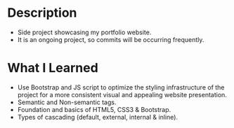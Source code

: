 # Description
* Side project showcasing my portfolio website.
* It is an ongoing project, so commits will be occurring frequently.

# What I Learned
* Use Bootstrap and JS script to optimize the styling infrastructure of the project for a more consistent visual and appealing website presentation.
* Semantic and Non-semantic tags.
* Foundation and basics of HTML5, CSS3 & Bootstrap.
* Types of cascading (default, external, internal & inline).

